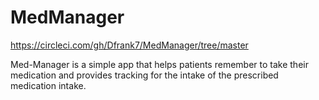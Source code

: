 # MedManager
https://circleci.com/gh/Dfrank7/MedManager/tree/master

Med-Manager is a simple app that helps patients remember to take their medication and provides tracking for the intake of the prescribed medication intake.
